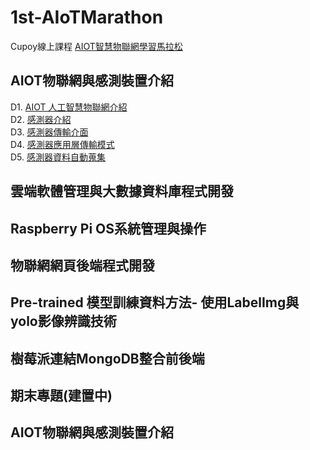 # 1st-AIoTMarathon
Cupoy線上課程 [AIOT智慧物聯網學習馬拉松](https://www.cupoy.com/marathon/000001747674BF4F000000016375706F795F72656C656173654355)
## AIOT物聯網與感測裝置介紹
D1. [AIOT 人工智慧物聯網介紹](https://github.com/sung-yi-wang/5th-PyCrawlerMarathon/tree/main/D001)  
D2. [感測器介紹]()  
D3. [感測器傳輸介面]()  
D4. [感測器應用層傳輸模式]()  
D5. [感測器資料自動蒐集]()  
## 雲端軟體管理與大數據資料庫程式開發
## Raspberry Pi OS系統管理與操作
## 物聯網網頁後端程式開發
## Pre-trained 模型訓練資料方法- 使用LabelImg與yolo影像辨識技術
## 樹莓派連結MongoDB整合前後端
## 期末專題(建置中)
## AIOT物聯網與感測裝置介紹